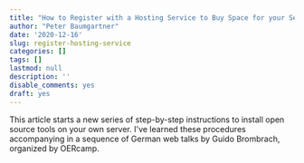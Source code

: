 ```yaml
---
title: "How to Register with a Hosting Service to Buy Space for your Server"
author: "Peter Baumgartner"
date: '2020-12-16'
slug: register-hosting-service
categories: []
tags: []
lastmod: null
description: ''
disable_comments: yes
draft: yes
---
```


This article starts a new series of step-by-step instructions to install open source tools on your own server. I've learned these procedures accompanying in a sequence of German web talks by Guido Brombrach, organized by OERcamp.

